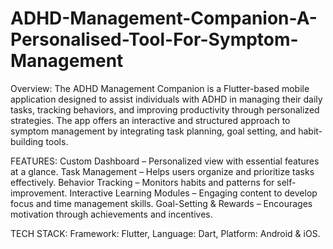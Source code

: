 # ADHD-Management-Companion-A-Personalised-Tool-For-Symptom-Management

Overview:
The ADHD Management Companion is a Flutter-based mobile application designed to assist individuals with ADHD in managing their daily tasks, tracking behaviors, and improving productivity through personalized strategies. The app offers an interactive and structured approach to symptom management by integrating task planning, goal setting, and habit-building tools.

FEATURES:
Custom Dashboard – Personalized view with essential features at a glance.
Task Management – Helps users organize and prioritize tasks effectively.
Behavior Tracking – Monitors habits and patterns for self-improvement.
Interactive Learning Modules – Engaging content to develop focus and time management skills.
Goal-Setting & Rewards – Encourages motivation through achievements and incentives.

TECH STACK:
Framework: Flutter,
Language: Dart,
Platform: Android & iOS.

